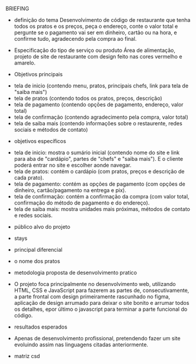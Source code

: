 BRIEFING
- definição do tema
Desenvolvimento de código de restaurante que tenha todos os pratos e os preços, peça o endereço, conte o valor total e pergunte se o pagamento vai ser em dinheiro, cartão ou na hora, e confirme tudo, agradecendo pela compra ao final.

- Especificação do tipo de serviço ou produto
Área de alimentação, projeto de site de restaurante com design feito nas cores vermelho e amarelo.

- Objetivos principais
* tela de inicio (contendo menu, pratos, principais chefs, link para tela de "saiba mais")
* tela de pratos (contendo todos os pratos, preços, descrição)
* tela de pagamento (contendo opções de pagamento, endereço, valor total)
* tela de confirmação (contendo agradecimento pela compra, valor total)
* tela de saiba mais (contendo informações sobre o restaurente, redes sociais e métodos de contato)

- objetivos específicos
* tela de inicio: mostra o sumário inicial (contendo nome do site e link para aba de "cardápio", partes de "chefs" e "saiba mais"). E o cliente poderá entrar no site e escolher aonde navegar.
* tela de pratos: contém o cardápio (com pratos, preços e descrição de cada prato).
* tela de pagamento: contém as opções de pagamento (com opções de dinheiro, cartão/pagamento na entrega e pix).
* tela de confirmação: contém a confirmação da compra (com valor total, confirmação do método de pagamento e do endereço).
* tela de saiba mais: mostra unidades mais próximas, métodos de contato e redes sociais.

- público alvo do projeto
* stays

- principal diferencial
* o nome dos pratos

- metodologia proposta de desenvolvimento pratico
* O projeto foca principalmente no desenvolvimento web, utilizando HTML, CSS e JavaScript para fazerem as partes de, consecutivamente, a parte frontal com design primeiramente rascunhado no figma, aplicação de design arrumado para deixar o site bonito e arrumar todos os detalhes,  epor último o javascript para terminar a parte funcional do código.

- resultados esperados
* Apenas de desenvolvimento profissional, pretendendo fazer um site evoluindo assim nas linguagens citadas anteriormente.

- matriz csd
